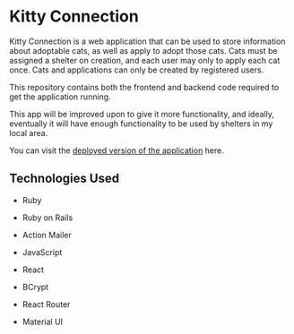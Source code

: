 # Kitty Connection

Kitty Connection is a web application that can be used to store information about adoptable cats, as well as apply to adopt those cats. Cats must be assigned a shelter on creation, and each user may only to apply each cat once. Cats and applications can only be created by registered users.

This repository contains both the frontend and backend code required to get the application running.

This app will be improved upon to give it more functionality, and ideally, eventually it will have enough functionality to be used by shelters in my local area.

You can visit the [deployed version of the application](https://kitty-connection.onrender.com/) here.

## Technologies Used

* Ruby

* Ruby on Rails

* Action Mailer

* JavaScript

* React

* BCrypt

* React Router

* Material UI